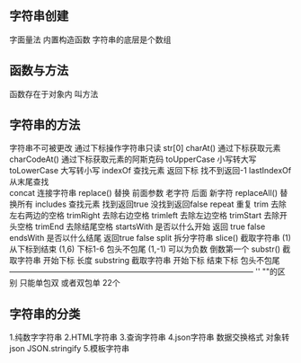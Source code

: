 ## 字符串创建
字面量法
内置构造函数
 字符串的底层是个数组

## 函数与方法
函数存在于对象内 叫方法

## 字符串的方法
字符串不可被更改
通过下标操作字符串只读 str[0]
charAt()  通过下标获取元素
charCodeAt() 通过下标获取元素的阿斯克码
toUpperCase 小写转大写
toLowerCase 大写转小写
indexOf  查找元素 返回下标  找不到返回-1
lastIndexOf 从末尾查找  
concat 连接字符串
replace() 替换 前面参数 老字符 后面 新字符
replaceAll() 替换所有
includes 查找元素 找到返回true 没找到返回false
repeat 重复
trim 去除左右两边的空格
trimRight 去除右边空格
trimleft 去除左边空格
trimStart 去除开头空格
trimEnd  去除结尾空格
startsWith 是否以什么开始 返回 true false
endsWith 是否以什么结尾  返回true false
split 拆分字符串 
slice() 截取字符串   (1)从下标到结束 (1,6) 下标1-6 包头不包尾 (1,-1) 可以为负数 倒数第一个 
substr() 截取字符串  开始下标  长度
substring 截取字符串  开始下标 结束下标  包头不包尾
———————————————————————————————
'' ""的区别 只能单包双 或者双包单
22个
## 字符串的分类
1.纯数字字符串
2.HTML字符串
3.查询字符串
4.json字符串
数据交换格式 对象转json  JSON.stringify
5.模板字符串
